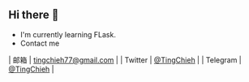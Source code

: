 ## Hi there 👋
- I'm currently learning FLask.
- Contact me

| 邮箱 | tingchieh77@gmail.com |
| Twitter | [@TingChieh][1] |
| Telegram | [@TingChieh][2] |

<!--
**TingChieh/TingChieh** is a ✨ _special_ ✨ repository because its `README.md` (this file) appears on your GitHub profile.

Here are some ideas to get you started:

- 🔭 I’m currently working on ...
- 🌱 I’m currently learning ...
- 👯 I’m looking to collaborate on ...
- 🤔 I’m looking for help with ...
- 💬 Ask me about ...
- 📫 How to reach me: ...
- 😄 Pronouns: ...
- ⚡ Fun fact: ...
-->
  [1]: https://twitter.com/nottingchieh
  [2]: https://t.me/tingchieh
